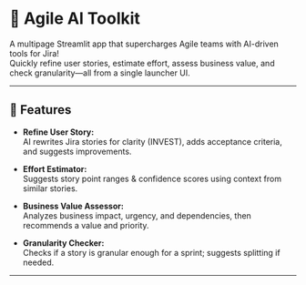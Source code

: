 # 🧠 Agile AI Toolkit

A multipage Streamlit app that supercharges Agile teams with AI-driven tools for Jira!  
Quickly refine user stories, estimate effort, assess business value, and check granularity—all from a single launcher UI.

---

## 🚀 Features

- **Refine User Story:**  
  AI rewrites Jira stories for clarity (INVEST), adds acceptance criteria, and suggests improvements.

- **Effort Estimator:**  
  Suggests story point ranges & confidence scores using context from similar stories.

- **Business Value Assessor:**  
  Analyzes business impact, urgency, and dependencies, then recommends a value and priority.

- **Granularity Checker:**  
  Checks if a story is granular enough for a sprint; suggests splitting if needed.

---



